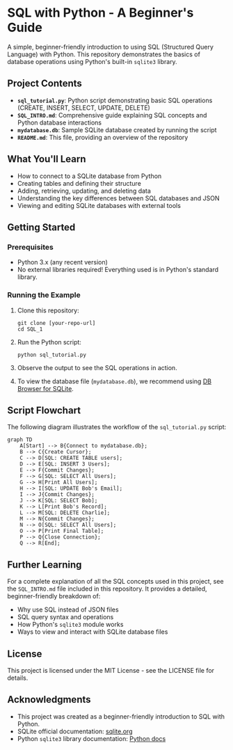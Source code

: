 # SQL with Python - A Beginner's Guide

A simple, beginner-friendly introduction to using SQL (Structured Query Language) with Python. This repository demonstrates the basics of database operations using Python's built-in `sqlite3` library.

## Project Contents

- **`sql_tutorial.py`**: Python script demonstrating basic SQL operations (CREATE, INSERT, SELECT, UPDATE, DELETE)
- **`SQL_INTRO.md`**: Comprehensive guide explaining SQL concepts and Python database interactions
- **`mydatabase.db`**: Sample SQLite database created by running the script
- **`README.md`**: This file, providing an overview of the repository

## What You'll Learn

- How to connect to a SQLite database from Python
- Creating tables and defining their structure
- Adding, retrieving, updating, and deleting data
- Understanding the key differences between SQL databases and JSON
- Viewing and editing SQLite databases with external tools

## Getting Started

### Prerequisites

- Python 3.x (any recent version)
- No external libraries required! Everything used is in Python's standard library.

### Running the Example

1. Clone this repository:
   ```
   git clone [your-repo-url]
   cd SQL_1
   ```

2. Run the Python script:
   ```
   python sql_tutorial.py
   ```

3. Observe the output to see the SQL operations in action.

4. To view the database file (`mydatabase.db`), we recommend using [DB Browser for SQLite](https://sqlitebrowser.org/).

## Script Flowchart

The following diagram illustrates the workflow of the `sql_tutorial.py` script:

```mermaid
graph TD
    A[Start] --> B{Connect to mydatabase.db};
    B --> C{Create Cursor};
    C --> D[SQL: CREATE TABLE users];
    D --> E[SQL: INSERT 3 Users];
    E --> F{Commit Changes};
    F --> G[SQL: SELECT All Users];
    G --> H[Print All Users];
    H --> I[SQL: UPDATE Bob's Email];
    I --> J{Commit Changes};
    J --> K[SQL: SELECT Bob];
    K --> L[Print Bob's Record];
    L --> M[SQL: DELETE Charlie];
    M --> N{Commit Changes};
    N --> O[SQL: SELECT All Users];
    O --> P[Print Final Table];
    P --> Q{Close Connection};
    Q --> R[End];
```

## Further Learning

For a complete explanation of all the SQL concepts used in this project, see the `SQL_INTRO.md` file included in this repository. It provides a detailed, beginner-friendly breakdown of:

- Why use SQL instead of JSON files
- SQL query syntax and operations
- How Python's `sqlite3` module works
- Ways to view and interact with SQLite database files

## License

This project is licensed under the MIT License - see the LICENSE file for details.

## Acknowledgments

- This project was created as a beginner-friendly introduction to SQL with Python.
- SQLite official documentation: [sqlite.org](https://www.sqlite.org/docs.html)
- Python `sqlite3` library documentation: [Python docs](https://docs.python.org/3/library/sqlite3.html)
